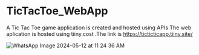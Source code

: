 # TicTacToe_WebApp
A Tic Tac Toe game application is created and hosted using APIs
The web aplication is hosted using tiiny.cost .The link is 
     https://ticticticapp.tiiny.site/



     
![WhatsApp Image 2024-05-12 at 11 24 36 AM](https://github.com/anjali-28-main/TicTacToe_WebApp/assets/157128517/62fd7756-156f-49c4-83b5-ba65255e7d8e)
